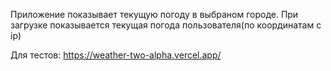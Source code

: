 Приложение показывает текущую погоду в выбраном городе. При загрузке показывается текущая погода пользователя(по координатам с ip)

Для тестов: https://weather-two-alpha.vercel.app/